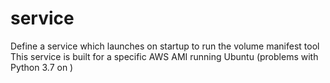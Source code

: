 # service
Define a service which launches on startup to run the volume manifest tool
This service is built for a specific AWS AMI running Ubuntu (problems with Python 3.7 on )